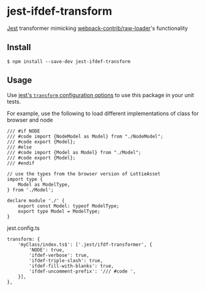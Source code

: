 # jest-ifdef-transform

[Jest](https://facebook.github.io/jest/) transformer mimicking [webpack-contrib/raw-loader](https://www.npmjs.com/package/ifdef-loader)'s functionality

## Install

```
$ npm install --save-dev jest-ifdef-transform
```

## Usage

Use [jest's `transform` configuration options](https://facebook.github.io/jest/docs/en/configuration.html#transform-object-string-string) to use this package in your unit tests.

For example, use the following to load different implementations of class for browser and node

```
/// #if NODE
/// #code import {NodeModel as Model} from "./NodeModel";
/// #code export {Model};
/// #else
/// #code import {Model as Model} from "./Model";
/// #code export {Model};
/// #endif

// use the types from the browser version of LottieAsset
import type {
    Model as ModelType,
} from './Model';

declare module './' {
    export const Model: typeof ModelType;
    export type Model = ModelType;
}
```

jest.config.ts

```
transform: {
    'myClass/index.ts$': ['.jest/ifdf-transformer', {
        'NODE': true,
        'ifdef-verbose': true,
        'ifdef-triple-slash': true,
        'ifdef-fill-with-blanks': true,
        'ifdef-uncomment-prefix': '/// #code ',
    }],
},
```
